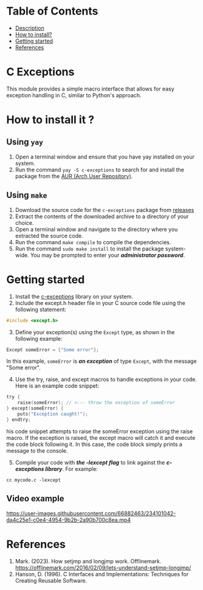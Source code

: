 # Table of Contents
* [Description](https://github.com/alecksandr26/c-exceptions#c-exceptions)
* [How to install?](https://github.com/alecksandr26/c-exceptions#how-to-install-it-)
* [Getting started](https://github.com/alecksandr26/c-exceptions#getting-started)
* [References](https://github.com/alecksandr26/c-exceptions#references)

# C Exceptions
This module provides a simple macro interface that allows for easy exception handling in C, similar to Python's approach.

# How to install it ?
## Using `yay`
1. Open a terminal window and ensure that you have yay installed on your system.
2. Run the command `yay -S c-exceptions` to search for and install the package from the [AUR (Arch User Repository)](https://aur.archlinux.org/packages/c-exceptions).

## Using `make`
1. Download the source code for the `c-exceptions` package from [releases](https://github.com/alecksandr26/c-exceptions/releases/tag/v1.0.0)
2. Extract the contents of the downloaded archive to a directory of your choice.
3. Open a terminal window and navigate to the directory where you extracted the source code.
4. Run the command `make compile` to compile the dependencies.
5. Run the command `sudo make install` to install the package system-wide. You may be prompted to enter your ***administrator password***.

# Getting started
1. Install the [c-exceptions](https://github.com/alecksandr26/c-exceptions#how-to-install-it-) library on your system.
2. Include the except.h header file in your C source code file using the following statement:
```c
#include <except.h>
```
3. Define your exception(s) using the `Except` type, as shown in the following example:
```c
Except someError = {"Some error"};
```
In this example, `someError` is ***an exception*** of type `Except`, with the message "Some error".

4. Use the try, raise, and except macros to handle exceptions in your code. Here is an example code snippet:
```c
try {
    raise(someError); // <--- throw the exception of someError
} except(someError) {
    puts("Exception caught!");
} endtry;
```
his code snippet attempts to raise the someError exception using the raise macro. If the exception is raised, the except macro will catch it and execute the code block following it. In this case, the code block simply prints a message to the console.

5. Compile your code with ***the -lexcept flag*** to link against the ***c-exceptions library***. For example:
```
cc mycode.c -lexcept
```
## Video example


https://user-images.githubusercontent.com/66882463/234101042-da4c25e1-c0e4-4954-9b2b-2a90b700c8ea.mp4



# References
1. Mark. (2023). How setjmp and longjmp work. Offlinemark. https://offlinemark.com/2016/02/09/lets-understand-setjmp-longjmp/
2. Hanson, D. (1996). C Interfaces and Implementations: Techniques for Creating Reusable Software.
